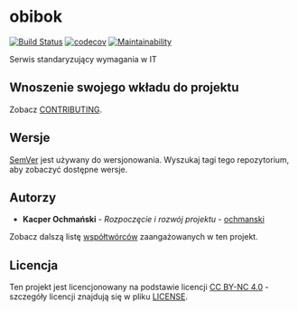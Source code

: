 # obibok

[![Build Status](https://travis-ci.com/and-end/obibok.svg?branch=continuous-integration%2Ftravis-ci)](https://travis-ci.com/and-end/obibok)
[![codecov](https://codecov.io/gh/and-end/obibok/branch/continuous-integration%2Ftravis-ci/graph/badge.svg)](https://codecov.io/gh/and-end/obibok)
[![Maintainability](https://api.codeclimate.com/v1/badges/3ecb2bfb41e54f129956/maintainability)](https://codeclimate.com/github/and-end/obibok/maintainability)

Serwis standaryzujący wymagania w IT

## Wnoszenie swojego wkładu do projektu

Zobacz [CONTRIBUTING](CONTRIBUTING.MD).

## Wersje

[SemVer](http://semver.org/) jest używany do wersjonowania. Wyszukaj tagi tego repozytorium, aby zobaczyć dostępne wersje.

## Autorzy

* **Kacper Ochmański** - *Rozpoczęcie i rozwój projektu* - [ochmanski](https://github.com/ochmanski)

Zobacz dalszą listę [współtwórców](https://github.com/and-end/obibok/contributors) zaangażowanych w ten projekt.

## Licencja

Ten projekt jest licencjonowany na podstawie licencji [CC BY-NC 4.0](https://creativecommons.org/licenses/by-nc/4.0/deed.pl) - szczegóły licencji znajdują się w pliku [LICENSE](LICENSE).
